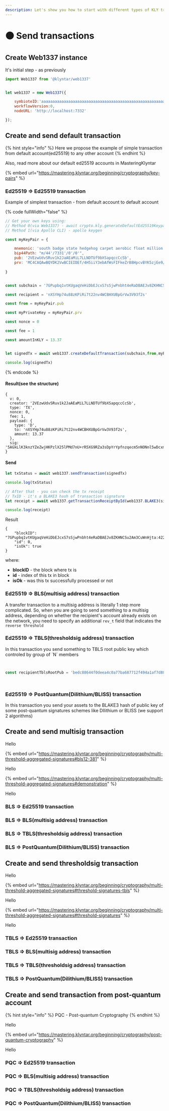 ```yaml
---
description: Let's show you how to start with different types of KLY transactions
---
```


# 🟠 Send transactions

## Create Web1337 instance

It's initial step - as previously

```javascript
import Web1337 from '@klyntar/web1337'


let web1337 = new Web1337({

    symbioteID:'aaaaaaaaaaaaaaaaaaaaaaaaaaaaaaaaaaaaaaaaaaaaaaaaaaaaaaaaaaaaaaaa',
    workflowVersion:0,
    nodeURL: 'http://localhost:7332'

});
```

## Create and send default transaction

{% hint style="info" %}
Here we propose the example of simple transaction from default account(ed25519) to any other account
{% endhint %}

Also, read more about our default ed25519 accounts in MasteringKlyntar

{% embed url="https://mastering.klyntar.org/beginning/cryptography/key-pairs" %}

### Ed25519 => Ed25519 transaction

Example of simplest transaction - from default account to default account

{% code fullWidth="false" %}
```javascript
// Get your own keys using:
// Method 0(via Web1337) - await crypto.kly.generateDefaultEd25519Keypair()
// Method 1(via Apollo CLI) - apollo keygen

const myKeyPair = {

    mnemonic: 'south badge state hedgehog carpet aerobic float million enforce opinion hungry race',
    bip44Path: "m/44'/7331'/0'/0'",
    pub: '2VEzwUdvSRuv1k2JaAEaMiL7LLNDTUf9bXSapqccCcSb',
    prv: 'MC4CAQAwBQYDK2VwBCIEIDEf/4H5iiY3ebAfWsFIFkeZrB8HpcvBYK5zjEe9/8ga'
      
}


const subchain = '7GPupbq1vtKUgaqVeHiDbEJcxS7sSjwPnbht4eRaDBAEJv8ZKHNCSu2Am3CuWnHjta'

const recipient = 'nXSYHp74u88zKPiRi7t22nv4WCBHXUBpGrVw3V93f2s'

const from = myKeyPair.pub

const myPrivateKey = myKeyPair.prv

const nonce = 0

const fee = 1

const amountInKLY = 13.37


let signedTx = await web1337.createDefaultTransaction(subchain,from,myPrivateKey,nonce,recipient,fee,amountInKLY)

console.log(signedTx)
```
{% endcode %}

#### Result(see the structure)

```json5
{
  v: 0,
  creator: '2VEzwUdvSRuv1k2JaAEaMiL7LLNDTUf9bXSapqccCcSb',
  type: 'TX',
  nonce: 0,
  fee: 1,
  payload: {
    type: 'D',
    to: 'nXSYHp74u88zKPiRi7t22nv4WCBHXUBpGrVw3V93f2s',
    amount: 13.37
  },
  sig: '5AGkLlK3knzYZeZwjHKPzlX25lPMd7nU+rR5XG9RZa3sDpYrYpfnzqecm5nNONnl5wDcxmjOkKMbO7ulAwTFDQ=='
}
```

#### Send

```javascript
let txStatus = await web1337.sendTransaction(signedTx)

console.log(txStatus)

// After that - you can check the tx receipt
// TxID - it's a BLAKE3 hash of transaction signature
let receipt = await web1337.getTransactionReceiptById(web1337.BLAKE3(signedTx.sig))

console.log(receipt)
```

Result

```json5
{
    "blockID": "7GPupbq1vtKUgaqVeHiDbEJcxS7sSjwPnbht4eRaDBAEJv8ZKHNCSu2Am3CuWnHjta:4228",
    "id": 0,
    "isOk": true
}
```

where:

* **blockID** - the block where tx is
* **id** - index of this tx in block
* **isOk** - was this tx successfully processed or not



### Ed25519 => BLS(multisig address) transaction

A transfer transaction to a multisig address is literally 1 step more complicated. So, when you are going to send something to a multisig address, depending on whether the recipient's account already exists on the network, you need to specify an additional `rev_t` field that indicates the `reverse threshold`



### Ed25519 => TBLS(thresholdsig address) transaction

In this transaction you send something to TBLS root public key which controled by group of \`N\` members&#x20;

```javascript


const recipientTblsRootPub = 'bedc88644f0deea4c0a77ba687712f494a1af7d8869f09768a0db42284f89d17b7b9225e0c87c2cb5511907dfd5eae3a53d789298721039e833770de29595880'




```

### Ed25519 => PostQuantum(Dilithium/BLISS) transaction

In this transaction you send your assets to the BLAKE3 hash of public key of some post-quantum signatures schemes like DIlithium or BLISS (we support 2 algorithms)

## Create and send multisig transaction



Hello

{% embed url="https://mastering.klyntar.org/beginning/cryptography/multi-threshold-aggregated-signatures#bls12-381" %}

Hello

{% embed url="https://mastering.klyntar.org/beginning/cryptography/multi-threshold-aggregated-signatures#demonstration" %}

Hello

###

### BLS => Ed25519 transaction

### BLS => BLS(multisig address) transaction

### BLS => TBLS(thresholdsig address) transaction

### BLS => PostQuantum(Dilithium/BLISS) transaction



## Create and send  thresholdsig transaction

Hello

{% embed url="https://mastering.klyntar.org/beginning/cryptography/multi-threshold-aggregated-signatures#threshold-signatures-tbls" %}

Hello

{% embed url="https://mastering.klyntar.org/beginning/cryptography/multi-threshold-aggregated-signatures#threshold-signatures" %}

Hello

### TBLS => Ed25519 transaction

### TBLS => BLS(multisig address) transaction

### TBLS => TBLS(thresholdsig address) transaction

### TBLS => PostQuantum(Dilithium/BLISS) transaction



## Create and send transaction from post-quantum account

{% hint style="info" %}
PQC - Post-quantum Cryptography
{% endhint %}

Hello

{% embed url="https://mastering.klyntar.org/beginning/cryptography/post-quantum-cryptography" %}

Hello

### PQC => Ed25519 transaction

### PQC => BLS(multisig address) transaction

### PQC => TBLS(thresholdsig address) transaction

### PQC => PostQuantum(Dilithium/BLISS) transaction

##
